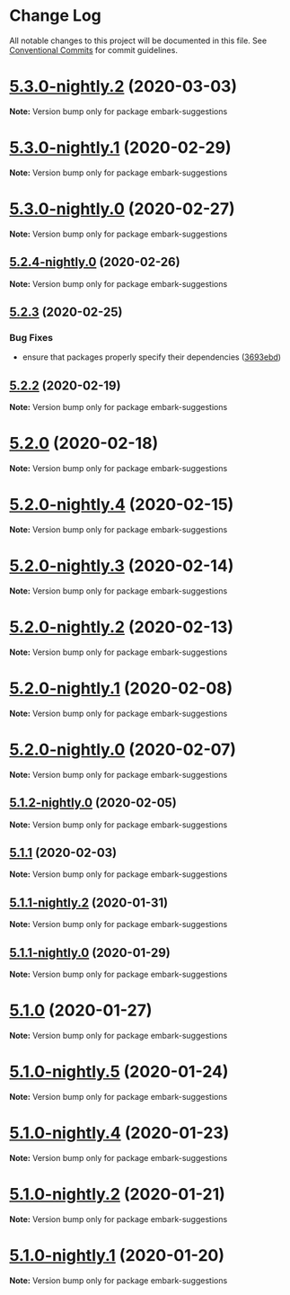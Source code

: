 # Change Log

All notable changes to this project will be documented in this file.
See [Conventional Commits](https://conventionalcommits.org) for commit guidelines.

# [5.3.0-nightly.2](https://github.com/embark-framework/embark/compare/v5.3.0-nightly.1...v5.3.0-nightly.2) (2020-03-03)

**Note:** Version bump only for package embark-suggestions





# [5.3.0-nightly.1](https://github.com/embark-framework/embark/compare/v5.3.0-nightly.0...v5.3.0-nightly.1) (2020-02-29)

**Note:** Version bump only for package embark-suggestions





# [5.3.0-nightly.0](https://github.com/embark-framework/embark/compare/v5.2.4-nightly.0...v5.3.0-nightly.0) (2020-02-27)

**Note:** Version bump only for package embark-suggestions





## [5.2.4-nightly.0](https://github.com/embark-framework/embark/compare/v5.2.3...v5.2.4-nightly.0) (2020-02-26)

**Note:** Version bump only for package embark-suggestions





## [5.2.3](https://github.com/embark-framework/embark/compare/v5.2.3-nightly.1...v5.2.3) (2020-02-25)


### Bug Fixes

* ensure that packages properly specify their dependencies ([3693ebd](https://github.com/embark-framework/embark/commit/3693ebd))





## [5.2.2](https://github.com/embark-framework/embark/compare/v5.2.1...v5.2.2) (2020-02-19)

**Note:** Version bump only for package embark-suggestions





# [5.2.0](https://github.com/embark-framework/embark/compare/v5.2.0-nightly.5...v5.2.0) (2020-02-18)

**Note:** Version bump only for package embark-suggestions





# [5.2.0-nightly.4](https://github.com/embark-framework/embark/compare/v5.2.0-nightly.3...v5.2.0-nightly.4) (2020-02-15)

**Note:** Version bump only for package embark-suggestions





# [5.2.0-nightly.3](https://github.com/embark-framework/embark/compare/v5.2.0-nightly.2...v5.2.0-nightly.3) (2020-02-14)

**Note:** Version bump only for package embark-suggestions





# [5.2.0-nightly.2](https://github.com/embark-framework/embark/compare/v5.2.0-nightly.1...v5.2.0-nightly.2) (2020-02-13)

**Note:** Version bump only for package embark-suggestions





# [5.2.0-nightly.1](https://github.com/embark-framework/embark/compare/v5.2.0-nightly.0...v5.2.0-nightly.1) (2020-02-08)

**Note:** Version bump only for package embark-suggestions





# [5.2.0-nightly.0](https://github.com/embark-framework/embark/compare/v5.1.2-nightly.1...v5.2.0-nightly.0) (2020-02-07)

**Note:** Version bump only for package embark-suggestions





## [5.1.2-nightly.0](https://github.com/embark-framework/embark/compare/v5.1.1...v5.1.2-nightly.0) (2020-02-05)

**Note:** Version bump only for package embark-suggestions





## [5.1.1](https://github.com/embark-framework/embark/compare/v5.1.1-nightly.4...v5.1.1) (2020-02-03)

**Note:** Version bump only for package embark-suggestions





## [5.1.1-nightly.2](https://github.com/embark-framework/embark/compare/v5.1.1-nightly.1...v5.1.1-nightly.2) (2020-01-31)

**Note:** Version bump only for package embark-suggestions





## [5.1.1-nightly.0](https://github.com/embark-framework/embark/compare/v5.1.0...v5.1.1-nightly.0) (2020-01-29)

**Note:** Version bump only for package embark-suggestions





# [5.1.0](https://github.com/embark-framework/embark/compare/v5.1.0-nightly.6...v5.1.0) (2020-01-27)

**Note:** Version bump only for package embark-suggestions





# [5.1.0-nightly.5](https://github.com/embark-framework/embark/compare/v5.1.0-nightly.4...v5.1.0-nightly.5) (2020-01-24)

**Note:** Version bump only for package embark-suggestions





# [5.1.0-nightly.4](https://github.com/embark-framework/embark/compare/v5.1.0-nightly.3...v5.1.0-nightly.4) (2020-01-23)

**Note:** Version bump only for package embark-suggestions





# [5.1.0-nightly.2](https://github.com/embark-framework/embark/compare/v5.1.0-nightly.1...v5.1.0-nightly.2) (2020-01-21)

**Note:** Version bump only for package embark-suggestions





# [5.1.0-nightly.1](https://github.com/embark-framework/embark/compare/v5.1.0-nightly.0...v5.1.0-nightly.1) (2020-01-20)

**Note:** Version bump only for package embark-suggestions

